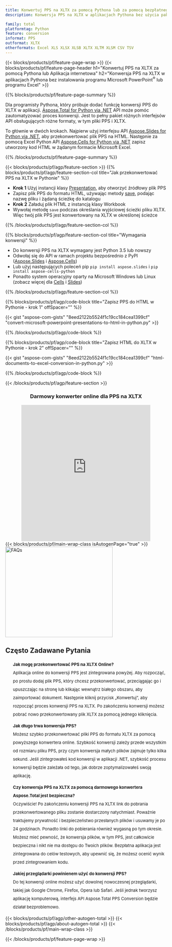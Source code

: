```yaml
---
title: Konwertuj PPS na XLTX za pomocą Pythona lub za pomocą bezpłatnego konwertera online
description: Konwersja PPS na XLTX w aplikacjach Pythona bez użycia pakietu Microsoft Office lub online. Szybko przetestuj darmowy konwerter online PPS na XLTX przed integracją kodu. 

family: total
platformtag: Python
feature: conversion
informat: PPS
outformat: XLTX
otherformats: Excel XLS XLSX XLSB XLTX XLTM XLSM CSV TSV
---
```

{{< blocks/products/pf/feature-page-wrap >}}
{{< blocks/products/pf/feature-page-header h1="Konwertuj PPS na XLTX za pomocą Pythona lub Aplikacja internetowa" h2="Konwersja PPS na XLTX w aplikacjach Pythona bez instalowania programu Microsoft PowerPoint<sup>&reg;</sup> lub programu Excel" >}}

{{% blocks/products/pf/feature-page-summary %}}

Dla programisty Pythona, który próbuje dodać funkcję konwersji PPS do XLTX w aplikacji. [Aspose.Total for Python via .NET](https://products.aspose.com/total/python-net/) API może pomóc zautomatyzować proces konwersji. Jest to pełny pakiet różnych interfejsów API obsługujących różne formaty, w tym pliki PPS i XLTX.

To głównie w dwóch krokach. Najpierw użyj interfejsu API [Aspose.Slides for Python via .NET](https://products.aspose.com/slides/python-net/), aby przekonwertować plik PPS na HTML. Następnie za pomocą Excel Python API [Aspose.Cells for Python via .NET](https://products.aspose.com/cells/python-net/) zapisz utworzony kod HTML w żądanym formacie Microsoft Excel. 

{{% /blocks/products/pf/feature-page-summary %}}

{{< blocks/products/pf/agp/feature-section >}}
{{% blocks/products/pf/agp/feature-section-col title="Jak przekonwertować PPS na XLTX w Pythonie" %}}
- **Krok 1** Użyj instancji klasy [Presentation](https://reference.aspose.com/slides/python-net/aspose.slides/presentation/), aby otworzyć źródłowy plik PPS 
- Zapisz plik PPS do formatu HTML, używając metody [save](https://reference.aspose.com/slides/python-net/aspose.slides/presentation/), podając nazwę pliku i żądaną ścieżkę do katalogu
-  **Krok 2** Załaduj plik HTML z instancją klasy Workbook
-  Wywołaj metodę `save` podczas określania wyjściowej ścieżki pliku XLTX. Więc twój plik PPS jest konwertowany na XLTX w określonej ścieżce

{{% /blocks/products/pf/agp/feature-section-col %}}

{{% blocks/products/pf/agp/feature-section-col title="Wymagania konwersji" %}}

- Do konwersji PPS na XLTX wymagany jest Python 3.5 lub nowszy
- Odwołaj się do API w ramach projektu bezpośrednio z PyPI ([Aspose.Slides](https://pypi.org/project/Aspose.Slides/) i [Aspose.Cells](https://pypi.org/project/aspose-cells-python/))
-  Lub użyj następujących poleceń pip ```pip install aspose.slides``` i ```pip install aspose-cells-python```
-  Ponadto system operacyjny oparty na Microsoft Windows lub Linux (zobacz więcej dla [Cells](https://docs.aspose.com/cells/python-net/getting-started/#installation) i [Slides](https://docs.aspose.com/slides/python-net/system-requirements/))
 

{{% /blocks/products/pf/agp/feature-section-col %}}

{{% blocks/products/pf/agp/code-block title="Zapisz PPS do HTML w Pythonie - krok 1" offSpacer="" %}}

{{< gist "aspose-com-gists" "8eed2122b5524f1c19cc184cea1399cf" "convert-microsoft-powerpoint-presentations-to-html-in-python.py" >}}

{{% /blocks/products/pf/agp/code-block %}}

{{% blocks/products/pf/agp/code-block title="Zapisz HTML do XLTX w Pythonie - krok 2" offSpacer="" %}}

{{< gist "aspose-com-gists" "8eed2122b5524f1c19cc184cea1399cf" "html-documents-to-excel-conversion-in-python.py" >}}

{{% /blocks/products/pf/agp/code-block %}}

{{< /blocks/products/pf/agp/feature-section >}}

<div class="container-fluid agp-content bg-white aboutfile box-1 vh100 section nopbtm">
<div class=container>
<div class=row>
<div class="demobox tc col-md-12 padding-0" align="center">

<h3>Darmowy konwerter online dla PPS na XLTX</h3>

<iframe style="border: none; height: 426px;" scrolling="no" src="https://total-conversion-app-65z5r2lp.qa.k8s.dynabic.com/?to=xltx&from=pps" id="child-iframe" width="80%"></iframe>

</div></div>
</div></div>
{{< blocks/products/pf/main-wrap-class isAutogenPage="true" >}}
<style>.howtolist li{margin-right: 0!important;line-height: 26px;position: relative;margin-bottom: 10px;font-size: 13px;list-style-type: none;}</style>
<div class="col-md-12 tl bg-gray-dark howtolist section">
  <a class="anchor" name="faqpage"></a>
  <div class="container tl dflex" itemscope="" itemtype="https://schema.org/FAQPage">
      <div class="col-md-4 howtosectiongfx">
          <img class="social-panel-hide-on-mobile" src="https://www.groupdocs.cloud/templates/brand/images/groupdocs/conversion/groupdocs_conversion-brand.png" alt="FAQs" width="335" height="283">
      </div>
      <div class="howtosection col-md-8">
          <div>
              <h2>Często Zadawane Pytania</h2>
              <ul>
                  <li itemscope="" itemprop="mainEntity" itemtype="https://schema.org/Question">
                      <div>
                          <span itemprop="name"><b>Jak mogę przekonwertować PPS na XLTX Online?</b></span>
                      </div>
                      <div itemscope="" itemprop="acceptedAnswer" itemtype="https://schema.org/Answer">
                          <span itemprop="text">Aplikacja online do konwersji PPS jest zintegrowana powyżej. Aby rozpocząć, po prostu dodaj plik PPS, który chcesz przekonwertować, przeciągając go i upuszczając na stronę lub klikając wewnątrz białego obszaru, aby zaimportować dokument. Następnie kliknij przycisk „Konwertuj”, aby rozpocząć proces konwersji PPS na XLTX. Po zakończeniu konwersji możesz pobrać nowo przekonwertowany plik XLTX za pomocą jednego kliknięcia.</span>
                      </div>
                  </li>
                  <li itemscope="" itemprop="mainEntity" itemtype="https://schema.org/Question">
                      <div>
                          <span itemprop="name"><b>Jak długo trwa konwersja PPS?</b></span>
                      </div>
                      <div itemscope="" itemprop="acceptedAnswer" itemtype="https://schema.org/Answer">
                          <span itemprop="text">Możesz szybko przekonwertować pliki PPS do formatu XLTX za pomocą powyższego konwertera online. Szybkość konwersji zależy przede wszystkim od rozmiaru pliku PPS, przy czym konwersja małych plików zajmuje tylko kilka sekund. Jeśli zintegrowałeś kod konwersji w aplikacji .NET, szybkość procesu konwersji będzie zależała od tego, jak dobrze zoptymalizowałeś swoją aplikację.</span>
                      </div>
                  </li>
                  <li itemscope="" itemprop="mainEntity" itemtype="https://schema.org/Question">
                      <div>
                          <span itemprop="name"><b>Czy konwersja PPS na XLTX za pomocą darmowego konwertera Aspose.Total jest bezpieczna?</b></span>
                      </div>
                      <div itemscope="" itemprop="acceptedAnswer" itemtype="https://schema.org/Answer">
                          <span itemprop="text">Oczywiście! Po zakończeniu konwersji PPS na XLTX link do pobrania przekonwertowanego pliku zostanie dostarczony natychmiast. Poważnie traktujemy prywatność i bezpieczeństwo przesłanych plików i usuwamy je po 24 godzinach. Ponadto linki do pobierania również wygasną po tym okresie. Możesz mieć pewność, że konwersja plików, w tym PPS, jest całkowicie bezpieczna i nikt nie ma dostępu do Twoich plików. Bezpłatna aplikacja jest zintegrowana do celów testowych, aby upewnić się, że możesz ocenić wynik przed zintegrowaniem kodu.</span>
                      </div>
                  </li>                 
                  <li itemscope="" itemprop="mainEntity" itemtype="https://schema.org/Question">
                      <div>
                          <span itemprop="name"><b>Jakiej przeglądarki powinienem użyć do konwersji PPS?</b></span>
                      </div>
                      <div itemscope="" itemprop="acceptedAnswer" itemtype="https://schema.org/Answer">
                          <span itemprop="text">Do tej konwersji online możesz użyć dowolnej nowoczesnej przeglądarki, takiej jak Google Chrome, Firefox, Opera lub Safari. Jeśli jednak tworzysz aplikację komputerową, interfejs API Aspose.Total PPS Conversion będzie działał bezproblemowo.</span>
                      </div>
                  </li>
              </ul>
          </div>
      </div>
  </div>
{{< blocks/products/pf/agp/other-autogen-total >}}
{{< blocks/products/pf/agp/about-autogen-total >}}
{{< /blocks/products/pf/main-wrap-class >}}

{{< /blocks/products/pf/feature-page-wrap >}}